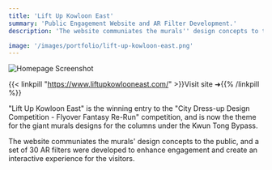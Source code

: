 ```yaml
---
title: 'Lift Up Kowloon East'
summary: 'Public Engagement Website and AR Filter Development.'
description: 'The website communiates the murals'' design concepts to the public, and a set of 30 AR filters were developed to enhance engagement and create an interactive experience for the visitors.'

image: '/images/portfolio/lift-up-kowloon-east.png'
---
```


![Homepage Screenshot](/images/portfolio/lift-up-kowloon-east.png)

{{< linkpill "https://www.liftupkowlooneast.com/" >}}Visit site ➜{{% /linkpill %}}

"Lift Up Kowloon East" is the winning entry to the "City Dress-up Design Competition - Flyover Fantasy Re-Run" competition, and is now the theme for the giant murals designs for the columns under the Kwun Tong Bypass.

The website communiates the murals' design concepts to the public, and a set of 30 AR filters were developed to enhance engagement and create an interactive experience for the visitors.
